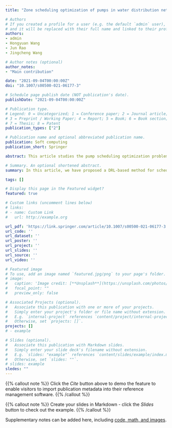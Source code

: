 ```yaml
---
title: "Zone scheduling optimization of pumps in water distribution networks with deep reinforcement learning and knowledge-assisted learning"

# Authors
# If you created a profile for a user (e.g. the default `admin` user), write the username (folder name) here 
# and it will be replaced with their full name and linked to their profile.
authors:
- admin
- Hongyuan Wang 
- Jun Rao
- Jingcheng Wang

# Author notes (optional)
author_notes:
- "Main contribution"

date: "2021-09-04T00:00:00Z"
doi: "10.1007/s00500-021-06177-3"

# Schedule page publish date (NOT publication's date).
publishDate: "2021-09-04T00:00:00Z"

# Publication type.
# Legend: 0 = Uncategorized; 1 = Conference paper; 2 = Journal article;
# 3 = Preprint / Working Paper; 4 = Report; 5 = Book; 6 = Book section;
# 7 = Thesis; 8 = Patent
publication_types: ["2"]

# Publication name and optional abbreviated publication name.
publication: Soft computing
publication_short: Springer

abstract: This article studies the pump scheduling optimization problem in water distribution networks (WDNs) through a novel algorithm that combines knowledge learning and deep reinforcement learning. The optimization problem is modeled as a Markov decision process by taking three objectives in pressure management into consideration. Knowledge-assisted learning is incorporated into the reinforcement learning framework (KA-RL) to help evaluate the state value and guide the design of reward function, since the proposed KA-RL framework leverages the notion that historical data of WDNs could be utilized to produce optimal trajectories with respect to parametric variations. The knowledge-assisted proximal policy optimization (KA-PPO) algorithm, which only uses nodal pressure data, is proposed based on the KA-RL framework to address the arbitrary WDN topology and time-varying water demand. The effectiveness and applicability of the proposed algorithm are illustrated by virtue of the 22-node network with two pumps in a pump station. Empirical results demonstrate that KA-PPO works well in practice and compares favorably to Nelder–Mead method.

# Summary. An optional shortened abstract.
summary: In this article, we have proposed a DRL-based method for scheduling optimization of pumps in WDNs in a time-varying water demand condition. To help terminate the training process and design the reward function, we have established the KA-RL learning framework by combing knowledge-assisted learning with the DRL. Besides, a new algorithm called KA-PPO is proposed. The predictor is used in the KA learning for calculating the best state value of the WDNs.

tags: []

# Display this page in the Featured widget?
featured: true

# Custom links (uncomment lines below)
# links:
# - name: Custom Link
#   url: http://example.org

url_pdf: 'https://link.springer.com/article/10.1007/s00500-021-06177-3'
url_code: ''
url_dataset: ''
url_poster: ''
url_project: ''
url_slides: ''
url_source: ''
url_video: ''

# Featured image
# To use, add an image named `featured.jpg/png` to your page's folder. 
# image:
#   caption: 'Image credit: [**Unsplash**](https://unsplash.com/photos/pLCdAaMFLTE)'
#   focal_point: ""
#   preview_only: false

# Associated Projects (optional).
#   Associate this publication with one or more of your projects.
#   Simply enter your project's folder or file name without extension.
#   E.g. `internal-project` references `content/project/internal-project/index.md`.
#   Otherwise, set `projects: []`.
projects: []
# - example

# Slides (optional).
#   Associate this publication with Markdown slides.
#   Simply enter your slide deck's filename without extension.
#   E.g. `slides: "example"` references `content/slides/example/index.md`.
#   Otherwise, set `slides: ""`.
# slides: example
sledes: ""
---
```


{{% callout note %}}
Click the *Cite* button above to demo the feature to enable visitors to import publication metadata into their reference management software.
{{% /callout %}}

{{% callout note %}}
Create your slides in Markdown - click the *Slides* button to check out the example.
{{% /callout %}}

Supplementary notes can be added here, including [code, math, and images](https://wowchemy.com/docs/writing-markdown-latex/).
